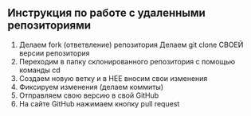 ## Инструкция по работе с удаленными репозиториями

1. Делаем fork (ответвление) репозитория
Делаем git clone СВОЕЙ версии репозитория
2. Переходим в папку склонированного репозитория с помощью команды cd
3. Создаем новую ветку и в НЕЕ вносим свои изменения
4. Фиксируем изменения (делаем коммиты)
5. Отправляем свою версию в свой GitHub
6. На сайте GitHub нажимаем кнопку pull request
